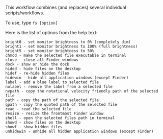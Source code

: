 This workflow combines (and replaces) several individual scripts/workflows. 

To use, type `fs [option]`

Here is the list of optinos from the help text:  
  
	bright0 - set monitor brightness to 0% (completely dim)
	bright1 - set monitor brightness to 100% (full brightness)
	bright5 - set monitor brightness to 50%
	chmod - make the selected file executable in terminal
	close - close all Finder windows
	dock - show or hide the dock
	hided - hide files on the desktop
	hidef - re-hide hidden files
	hidewin - hide all application windows (except Finder)
	label - add a blue label to selected file
	nolabel - remove the label from a selected file
	nvpath - copy the notational velocity friendly path of the selected file
	path - copy the path of the selected file
	qpath - copy the quoted path of the selected file
	read - read the selected file
	resize - resize the frontmost Finder window
	shell - open the selected files path in terminal
	showd - show files on the desktop
	showf - show hidden files
	unhidewin - unhide all hidden application windows (except Finder)
